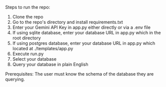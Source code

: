 Steps to run the repo:
1. Clone the repo
2. Go to the repo's directory and install requirements.txt
3. Enter your Gemini API Key in app.py either directly or via a .env file
4. If using sqlite database, enter your database URL in app.py which in the root directory
5. If using postgres database, enter your database URL in app.py which located at ./templates/app.py
6. Execute run.py
7. Select your database
8. Query your database in plain English

Prerequisites:
The user must know the schema of the database they are querying.
